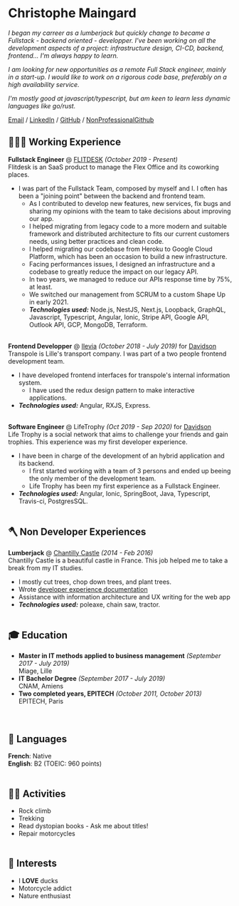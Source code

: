 # Christophe Maingard

_I began my carreer as a lumberjack but quickly change to became a Fullstack - backend oriented - developper. I've been working on all the development aspects of a project: infrastructure design, CI-CD, backend, frontend... I'm always happy to learn._

_I am looking for new opportunities as a remote Full Stack engineer, mainly in a start-up. I would like to work on a rigorous code base, preferably on a high availability service._

_I'm mostly good at javascript/typescript, but am keen to learn less dynamic languages like go/rust._ <br>

[Email](mailto:christophe.maingard@epitech.eu) / [LinkedIn](https://www.linkedin.com/in/christophe-maingard-577879181/) / [GitHub](https://github.com/ChristopheMaingard/) / [NonProfessionalGithub](https://github.com/TocheVoronwe/)

## 👩🏼‍💻 Working Experience

**Fullstack Engineer** @ [FLITDESK](https://flitdesk.com/) _(October 2019 - Present)_ <br>
Flitdesk is an SaaS product to manage the Flex Office and its coworking places.
- I was part of the Fullstack Team, composed by myself and I. I often has been a "joining point" between the backend and frontend team.
  - As I contributed to develop new features, new services, fix bugs and sharing my opinions with the team to take decisions about improving our app.
  - I helped migrating from legacy code to a more modern and suitable framework and distributed architecture to fits our current customers needs, using better practices and clean code.
  - I helped migrating our codebase from Heroku to Google Cloud Platform, which has been an occasion to build a new infrastructure.
  - Facing performances issues, I designed an infrastructure and a codebase to greatly reduce the impact on our legacy API.
  - In two years, we managed to reduce our APIs response time by 75%, at least.
  - We switched our management from SCRUM to a custom Shape Up in early 2021.
  - **_Technologies used:_** Node.js, NestJS, Next.js, Loopback, GraphQL, Javascript, Typescript, Angular, Ionic, Stripe API, Google API, Outlook API, GCP, MongoDB, Terraform.<br><br>

**Frontend Developper** @ [Ilevia](https://ilevia.fr/) _(October 2018 - July 2019)_ for [Davidson](https://davidson.fr) <br>
Transpole is Lille's transport company. I was part of a two people frontend development team.
- I have developed frontend interfaces for transpole's internal information system.
  - I have used the redux design pattern to make interactive applications.
- **_Technologies used:_** Angular, RXJS, Express.
  <br><br>

**Software Engineer** @ LifeTrophy _(Oct 2019 - Sep 2020)_ for [Davidson](https://davidson.fr) <br>
Life Trophy is a social network that aims to challenge your friends and gain trophies. This experience was my first developer experience.
- I have been in charge of the development of an hybrid application and its backend.
  - I first started working with a team of 3 persons and ended up beeing the only member of the development team.
  - Life Trophy has been my first experience as a Fullstack Engineer.
- **_Technologies used:_** Angular, Ionic, SpringBoot, Java, Typescript, Travis-ci, PostgresSQL.
<br><br>

## 🪓 Non Developer Experiences

**Lumberjack** @ [Chantilly Castle](https://www.chateaudechantilly.fr/) _(2014 - Feb 2016)_ <br>
Chantilly Castle is a beautiful castle in France. This job helped me to take a break from my IT studies.
- I mostly cut trees, chop down trees, and plant trees.
- Wrote [developer experience documentation](https://www.contentful.com/developers/docs/)
- Assistance with information architecture and UX writing for the web app
- **_Technologies used:_** poleaxe, chain saw, tractor.
<br><br>

## 🎓 Education
- **Master in IT methods applied to business management** _(September 2017 - July 2019)_
  <br>Miage, Lille<br>
- **IT Bachelor Degree** _(September 2017 - July 2019)_
  <br>CNAM, Amiens<br>
- **Two completed years, EPITECH** _(October 2011, October 2013)_
  <br>EPITECH, Paris<br>
<br><br>

## 💬 Languages

**French**: Native <br>
**English**: B2 (TOEIC: 960 points)
<br><br>

## 🧗🏻 Activities
- Rock climb
- Trekking
- Read dystopian books - Ask me about titles!
- Repair motorcycles
<br><br>

## 🦆 Interests
- I **LOVE** ducks
- Motorcycle addict
- Nature enthusiast
<br><br>
